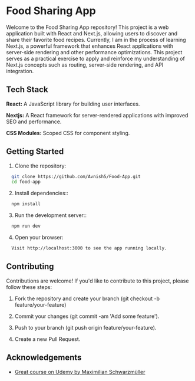 
# Food Sharing App

Welcome to the Food Sharing App repository! This project is a web application built with React and Next.js, allowing users to discover and share their favorite food recipes. Currently, I am in the process of learning Next.js, a powerful framework that enhances React applications with server-side rendering and other performance optimizations. This project serves as a practical exercise to apply and reinforce my understanding of Next.js concepts such as routing, server-side rendering, and API integration.





## Tech Stack

**React:** A JavaScript library for building user interfaces.

**Nextjs:** A React framework for server-rendered applications with improved SEO and performance.

**CSS Modules:** Scoped CSS for component styling.


## Getting Started

1. Clone the repository:

```bash
  git clone https://github.com/Avnish5/Food-App.git
  cd food-app
```
2. Install dependencies::

```bash
  npm install
```

3. Run the development server::

```bash
  npm run dev
```

4. Open your browser:

```bash
  Visit http://localhost:3000 to see the app running locally.
```
    
## Contributing

Contributions are welcome! If you'd like to contribute to this project, please follow these steps:

1. Fork the repository and create your branch (git checkout -b feature/your-feature)

2. Commit your changes (git commit -am 'Add some feature').

3. Push to your branch (git push origin feature/your-feature).

4. Create a new Pull Request.


## Acknowledgements

 - [Great course on Udemy by Maximilian Schwarzmüller](https://www.udemy.com/course/nextjs-react-the-complete-guide/?couponCode=LETSLEARNNOWPP)
 


